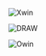 ![Xwin](https://github.com/exaucee2/tic-tac-toe/assets/115640641/e8aae5ed-87a6-488b-a44a-60181dc26eeb)


![DRAW](https://github.com/exaucee2/tic-tac-toe/assets/115640641/2bb862e5-845b-480c-b792-2c6d6a8a489c)


![Owin](https://github.com/exaucee2/tic-tac-toe/assets/115640641/587ec860-016e-4954-8294-dbc55fcfed41)

